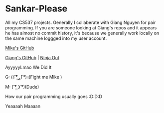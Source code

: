 # Sankar-Please
All my CS537 projects. Generally I collaberate with Giang Nguyen for pair programming. If you are someone looking at Giang's
repos and it appears he has almost no commit history, it's because we generally work locally on the same machine loggged into my
user account.

[Mike's GitHub](https://github.com/MikeCook9994)

[Giang's GitHub](https://github.com/giang12/) | [Ninja Out](http://giang.is/akickassninja)

AyyyyyLmao We Did It

G: (ง ͠° ͟ل͜ ͡°)ง(Fight me Mike )

M: ( ͠° ͟ʖ ͡°)(Dude)

How our pair programming usually goes :D:D:D

Yeaaaah Maaaan